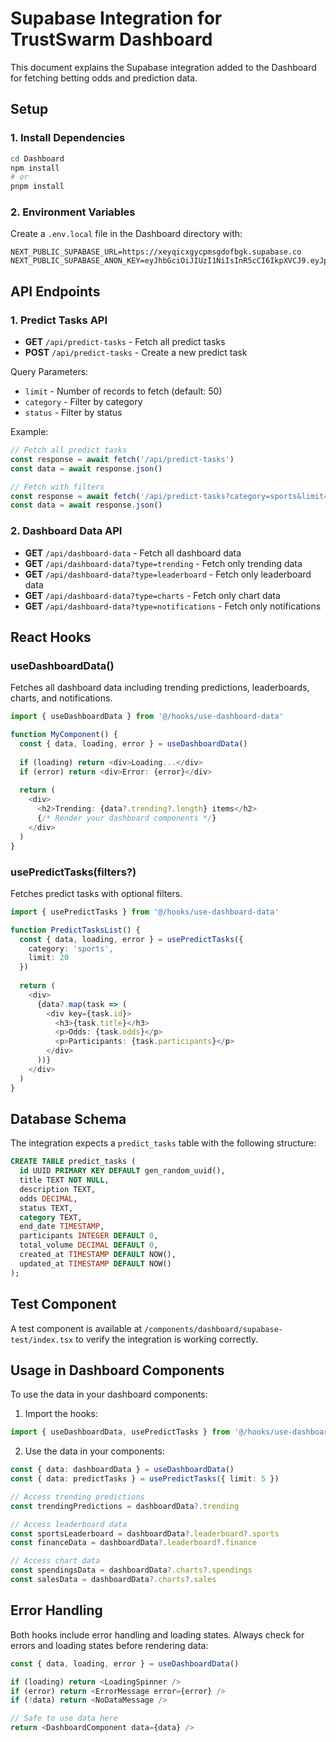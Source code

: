 # Supabase Integration for TrustSwarm Dashboard

This document explains the Supabase integration added to the Dashboard for fetching betting odds and prediction data.

## Setup

### 1. Install Dependencies
```bash
cd Dashboard
npm install
# or
pnpm install
```

### 2. Environment Variables
Create a `.env.local` file in the Dashboard directory with:
```
NEXT_PUBLIC_SUPABASE_URL=https://xeyqicxgycpmsgdofbgk.supabase.co
NEXT_PUBLIC_SUPABASE_ANON_KEY=eyJhbGciOiJIUzI1NiIsInR5cCI6IkpXVCJ9.eyJpc3MiOiJzdXBhYmFzZSIsInJlZiI6InhleXFpY3hneWNwbXNnZG9mYmdrIiwicm9sZSI6InNlcnZpY2Vfcm9sZSIsImlhdCI6MTc1MDg5OTk5OSwiZXhwIjoyMDY2NDc1OTk5fQ.kpaV9Xg02doFf1BtxL8TXHzdeYCkwFotldJFRNhyQvA
```

## API Endpoints

### 1. Predict Tasks API
- **GET** `/api/predict-tasks` - Fetch all predict tasks
- **POST** `/api/predict-tasks` - Create a new predict task

Query Parameters:
- `limit` - Number of records to fetch (default: 50)
- `category` - Filter by category
- `status` - Filter by status

Example:
```javascript
// Fetch all predict tasks
const response = await fetch('/api/predict-tasks')
const data = await response.json()

// Fetch with filters
const response = await fetch('/api/predict-tasks?category=sports&limit=10')
const data = await response.json()
```

### 2. Dashboard Data API
- **GET** `/api/dashboard-data` - Fetch all dashboard data
- **GET** `/api/dashboard-data?type=trending` - Fetch only trending data
- **GET** `/api/dashboard-data?type=leaderboard` - Fetch only leaderboard data
- **GET** `/api/dashboard-data?type=charts` - Fetch only chart data
- **GET** `/api/dashboard-data?type=notifications` - Fetch only notifications

## React Hooks

### useDashboardData()
Fetches all dashboard data including trending predictions, leaderboards, charts, and notifications.

```typescript
import { useDashboardData } from '@/hooks/use-dashboard-data'

function MyComponent() {
  const { data, loading, error } = useDashboardData()
  
  if (loading) return <div>Loading...</div>
  if (error) return <div>Error: {error}</div>
  
  return (
    <div>
      <h2>Trending: {data?.trending?.length} items</h2>
      {/* Render your dashboard components */}
    </div>
  )
}
```

### usePredictTasks(filters?)
Fetches predict tasks with optional filters.

```typescript
import { usePredictTasks } from '@/hooks/use-dashboard-data'

function PredictTasksList() {
  const { data, loading, error } = usePredictTasks({ 
    category: 'sports', 
    limit: 20 
  })
  
  return (
    <div>
      {data?.map(task => (
        <div key={task.id}>
          <h3>{task.title}</h3>
          <p>Odds: {task.odds}</p>
          <p>Participants: {task.participants}</p>
        </div>
      ))}
    </div>
  )
}
```

## Database Schema

The integration expects a `predict_tasks` table with the following structure:

```sql
CREATE TABLE predict_tasks (
  id UUID PRIMARY KEY DEFAULT gen_random_uuid(),
  title TEXT NOT NULL,
  description TEXT,
  odds DECIMAL,
  status TEXT,
  category TEXT,
  end_date TIMESTAMP,
  participants INTEGER DEFAULT 0,
  total_volume DECIMAL DEFAULT 0,
  created_at TIMESTAMP DEFAULT NOW(),
  updated_at TIMESTAMP DEFAULT NOW()
);
```

## Test Component

A test component is available at `/components/dashboard/supabase-test/index.tsx` to verify the integration is working correctly.

## Usage in Dashboard Components

To use the data in your dashboard components:

1. Import the hooks:
```typescript
import { useDashboardData, usePredictTasks } from '@/hooks/use-dashboard-data'
```

2. Use the data in your components:
```typescript
const { data: dashboardData } = useDashboardData()
const { data: predictTasks } = usePredictTasks({ limit: 5 })

// Access trending predictions
const trendingPredictions = dashboardData?.trending

// Access leaderboard data
const sportsLeaderboard = dashboardData?.leaderboard?.sports
const financeData = dashboardData?.leaderboard?.finance

// Access chart data
const spendingsData = dashboardData?.charts?.spendings
const salesData = dashboardData?.charts?.sales
```

## Error Handling

Both hooks include error handling and loading states. Always check for errors and loading states before rendering data:

```typescript
const { data, loading, error } = useDashboardData()

if (loading) return <LoadingSpinner />
if (error) return <ErrorMessage error={error} />
if (!data) return <NoDataMessage />

// Safe to use data here
return <DashboardComponent data={data} />
```
